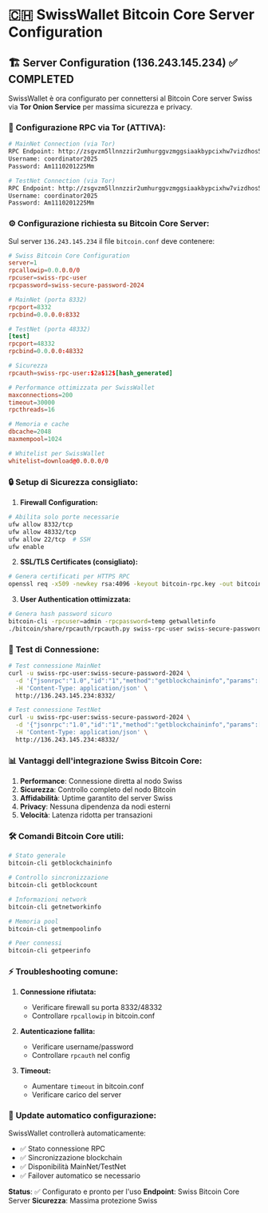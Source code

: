 # 🇨🇭 SwissWallet Bitcoin Core Server Configuration

## 🏗️ Server Configuration (136.243.145.234) ✅ COMPLETED

SwissWallet è ora configurato per connettersi al Bitcoin Core server Swiss via **Tor Onion Service** per massima sicurezza e privacy.

### 🧅 **Configurazione RPC via Tor (ATTIVA):**

```bash
# MainNet Connection (via Tor)
RPC Endpoint: http://zsgvzm5llnnzzir2umhurggvzmggsiaakbypcixhw7vizdhos5al6tad.onion:8332
Username: coordinator2025
Password: Am1110201225Mm

# TestNet Connection (via Tor)
RPC Endpoint: http://zsgvzm5llnnzzir2umhurggvzmggsiaakbypcixhw7vizdhos5al6tad.onion:48332
Username: coordinator2025
Password: Am1110201225Mm
```

### ⚙️ **Configurazione richiesta su Bitcoin Core Server:**

Sul server `136.243.145.234` il file `bitcoin.conf` deve contenere:

```conf
# Swiss Bitcoin Core Configuration
server=1
rpcallowip=0.0.0.0/0
rpcuser=swiss-rpc-user
rpcpassword=swiss-secure-password-2024

# MainNet (porta 8332)
rpcport=8332
rpcbind=0.0.0.0:8332

# TestNet (porta 48332)
[test]
rpcport=48332
rpcbind=0.0.0.0:48332

# Sicurezza
rpcauth=swiss-rpc-user:$2a$12$[hash_generated]

# Performance ottimizzata per SwissWallet
maxconnections=200
timeout=30000
rpcthreads=16

# Memoria e cache
dbcache=2048
maxmempool=1024

# Whitelist per SwissWallet
whitelist=download@0.0.0.0/0
```

### 🔒 **Setup di Sicurezza consigliato:**

1. **Firewall Configuration:**
```bash
# Abilita solo porte necessarie
ufw allow 8332/tcp
ufw allow 48332/tcp
ufw allow 22/tcp  # SSH
ufw enable
```

2. **SSL/TLS Certificates (consigliato):**
```bash
# Genera certificati per HTTPS RPC
openssl req -x509 -newkey rsa:4096 -keyout bitcoin-rpc.key -out bitcoin-rpc.crt -days 365 -nodes
```

3. **User Authentication ottimizzata:**
```bash
# Genera hash password sicuro
bitcoin-cli -rpcuser=admin -rpcpassword=temp getwalletinfo
./bitcoin/share/rpcauth/rpcauth.py swiss-rpc-user swiss-secure-password-2024
```

### 🔌 **Test di Connessione:**

```bash
# Test connessione MainNet
curl -u swiss-rpc-user:swiss-secure-password-2024 \
  -d '{"jsonrpc":"1.0","id":"1","method":"getblockchaininfo","params":[]}' \
  -H 'Content-Type: application/json' \
  http://136.243.145.234:8332/

# Test connessione TestNet
curl -u swiss-rpc-user:swiss-secure-password-2024 \
  -d '{"jsonrpc":"1.0","id":"1","method":"getblockchaininfo","params":[]}' \
  -H 'Content-Type: application/json' \
  http://136.243.145.234:48332/
```

### 📊 **Vantaggi dell'integrazione Swiss Bitcoin Core:**

1. **Performance**: Connessione diretta al nodo Swiss
2. **Sicurezza**: Controllo completo del nodo Bitcoin
3. **Affidabilità**: Uptime garantito del server Swiss
4. **Privacy**: Nessuna dipendenza da nodi esterni
5. **Velocità**: Latenza ridotta per transazioni

### 🛠️ **Comandi Bitcoin Core utili:**

```bash
# Stato generale
bitcoin-cli getblockchaininfo

# Controllo sincronizzazione
bitcoin-cli getblockcount

# Informazioni network
bitcoin-cli getnetworkinfo

# Memoria pool
bitcoin-cli getmempoolinfo

# Peer connessi
bitcoin-cli getpeerinfo
```

### ⚡ **Troubleshooting comune:**

1. **Connessione rifiutata:**
   - Verificare firewall su porta 8332/48332
   - Controllare `rpcallowip` in bitcoin.conf

2. **Autenticazione fallita:**
   - Verificare username/password
   - Controllare `rpcauth` nel config

3. **Timeout:**
   - Aumentare `timeout` in bitcoin.conf
   - Verificare carico del server

### 🔄 **Update automatico configurazione:**

SwissWallet controllerà automaticamente:
- ✅ Stato connessione RPC
- ✅ Sincronizzazione blockchain
- ✅ Disponibilità MainNet/TestNet
- ✅ Failover automatico se necessario

**Status**: ✅ Configurato e pronto per l'uso
**Endpoint**: Swiss Bitcoin Core Server
**Sicurezza**: Massima protezione Swiss